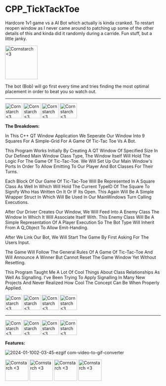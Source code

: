 # CPP_TickTackToe

Hardcore 1v1 game vs a AI Bot which actually is kinda cranked. To restart reopen window as I never came around to patching up some of the other details of this and kinda did it randomly during a carride. Fun stuff, but a little janky.

<img src="https://github.com/Kingerthanu/CPP_TickTackToe/assets/76754592/b0558bf9-b9ea-422d-974e-028d4a4bede7" alt="Cornstarch <3" width="105" height="109">

 The bot (Bob) will go first every time and tries finding the most optimal placement in order to beat you so watch out.

 
 ----------------------------------------------

<img src="https://github.com/Kingerthanu/CPP_TickTackToe/assets/76754592/88576b38-f947-4c89-acdf-8f926a6322bb" alt="Cornstarch <3" width="55" height="49"> <img src="https://github.com/Kingerthanu/CPP_TickTackToe/assets/76754592/88576b38-f947-4c89-acdf-8f926a6322bb" alt="Cornstarch <3" width="55" height="49"> <img src="https://github.com/Kingerthanu/CPP_TickTackToe/assets/76754592/88576b38-f947-4c89-acdf-8f926a6322bb" alt="Cornstarch <3" width="55" height="49"> <img src="https://github.com/Kingerthanu/CPP_TickTackToe/assets/76754592/88576b38-f947-4c89-acdf-8f926a6322bb" alt="Cornstarch <3" width="55" height="49">


**The Breakdown:**

  In This C++ QT Window Application We Seperate Our Window Into 9 Squares For A Simple-Grid For A Game Of Tic-Tac Toe Vs A Bot.

  This Program Works Initially By Creating A QT Window Of Specified Size In Our Defined Main Window Class Type, The Window Itself Will Hold The Logic For The Game Of Tic-Tac-Toe. We Will Set Up Our Main Window's Ports In Order To Allow Emitting To Our Player And Bot Classes For Their Turns.

  Each Block Of Our Game Of Tic-Tac-Toe Will Be Represented In A Square Class As Well In Which Will Hold The Current TypeID Of The Square To Signify Who Has Written On It Or IF Its Open. This Again Will Be A Simple Wrapper Struct In Which Will Be Used In Our MainWindows Turn Calling Executions.

  After Our Driver Creates Our Window, We Will Feed Into A Enemy Class The Window In Which It Will Associate Itself With. This Enemy Class Will Be A Simple Representation Of A Player Execution So The Bot Type Will Inherit From A Q_Object To Allow Emit-Handing.

  After We Link Our Bot, We Will Start The Game By First Asking For The Users Input.

  The Game Will Follow The General Rules Of A Game Of Tic-Tac-Toe And Will Announce A Winner But Cannot Reset The Game Window Yet Without Resetting.

  This Program Taught Me A Lot Of Cool Things About Class Relationships As Well As Signalling. I've Been Trying To Apply Signalling In Many New Projects And Never Realized How Cool The Concept Can Be When Properly Applied.

  
  
<img src="https://github.com/Kingerthanu/CPP_TickTackToe/assets/76754592/93720612-6275-461a-89b7-7f924917cb94" alt="Cornstarch <3" width="55" height="49"> <img src="https://github.com/Kingerthanu/CPP_TickTackToe/assets/76754592/93720612-6275-461a-89b7-7f924917cb94" alt="Cornstarch <3" width="55" height="49"> <img src="https://github.com/Kingerthanu/CPP_TickTackToe/assets/76754592/93720612-6275-461a-89b7-7f924917cb94" alt="Cornstarch <3" width="55" height="49"> <img src="https://github.com/Kingerthanu/CPP_TickTackToe/assets/76754592/93720612-6275-461a-89b7-7f924917cb94" alt="Cornstarch <3" width="55" height="49">



----------------------------------------------

<img src="https://github.com/Kingerthanu/CPP_TickTackToe/assets/76754592/6b366aca-ff79-41c9-82c4-7103f26461c2" alt="Cornstarch <3" width="55" height="49"> <img src="https://github.com/Kingerthanu/CPP_TickTackToe/assets/76754592/6b366aca-ff79-41c9-82c4-7103f26461c2" alt="Cornstarch <3" width="55" height="49"> <img src="https://github.com/Kingerthanu/CPP_TickTackToe/assets/76754592/6b366aca-ff79-41c9-82c4-7103f26461c2" alt="Cornstarch <3" width="55" height="49"> <img src="https://github.com/Kingerthanu/CPP_TickTackToe/assets/76754592/6b366aca-ff79-41c9-82c4-7103f26461c2" alt="Cornstarch <3" width="55" height="49">


**Features:**

![2024-01-1002-03-45-ezgif com-video-to-gif-converter](https://github.com/Kingerthanu/CPP_TickTackToe/assets/76754592/56038512-5d2c-4439-8aed-18fd1516af54)



<img src="https://github.com/Kingerthanu/CPP_TickTackToe/assets/76754592/aa929f9d-a376-4615-b22f-892c31d2d4f9" alt="Cornstarch <3" width="75" height="69"> <img src="https://github.com/Kingerthanu/CPP_TickTackToe/assets/76754592/aa929f9d-a376-4615-b22f-892c31d2d4f9" alt="Cornstarch <3" width="75" height="69"> <img src="https://github.com/Kingerthanu/CPP_TickTackToe/assets/76754592/aa929f9d-a376-4615-b22f-892c31d2d4f9" alt="Cornstarch <3" width="75" height="69"> <img src="https://github.com/Kingerthanu/CPP_TickTackToe/assets/76754592/aa929f9d-a376-4615-b22f-892c31d2d4f9" alt="Cornstarch <3" width="75" height="69">
